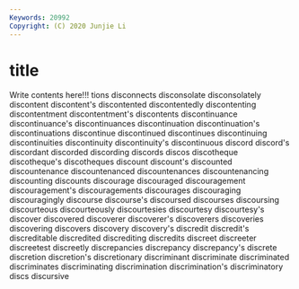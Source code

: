```yaml
---
Keywords: 20992
Copyright: (C) 2020 Junjie Li
---
```


# title

Write contents here!!!
tions 
disconnects 
disconsolate
disconsolately 
discontent 
discontent's 
discontented 
discontentedly 
discontenting 
discontentment 
discontentment's 
discontents 
discontinuance
discontinuance's 
discontinuances 
discontinuation 
discontinuation's 
discontinuations 
discontinue 
discontinued 
discontinues 
discontinuing 
discontinuities
discontinuity 
discontinuity's 
discontinuous 
discord 
discord's 
discordant 
discorded 
discording 
discords 
discos
discotheque 
discotheque's 
discotheques 
discount 
discount's 
discounted 
discountenance 
discountenanced 
discountenances 
discountenancing
discounting 
discounts 
discourage 
discouraged 
discouragement 
discouragement's 
discouragements 
discourages 
discouraging 
discouragingly
discourse 
discourse's 
discoursed 
discourses 
discoursing 
discourteous 
discourteously 
discourtesies 
discourtesy 
discourtesy's
discover 
discovered 
discoverer 
discoverer's 
discoverers 
discoveries 
discovering 
discovers 
discovery 
discovery's
discredit 
discredit's 
discreditable 
discredited 
discrediting 
discredits 
discreet 
discreeter 
discreetest 
discreetly
discrepancies 
discrepancy 
discrepancy's 
discrete 
discretion 
discretion's 
discretionary 
discriminant 
discriminate 
discriminated
discriminates 
discriminating 
discrimination 
discrimination's 
discriminatory 
discs 
discursive 
